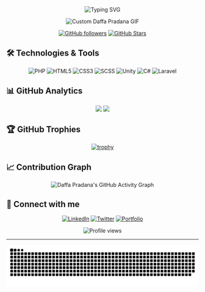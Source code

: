 <div align="center">
  <img src="https://readme-typing-svg.herokuapp.com?font=Fira+Code&weight=600&size=30&pause=1000&color=FFFFFF&center=true&vCenter=true&width=435&lines=DAFFA+PRADANA;Web+%26+Game+Developer" alt="Typing SVG" />
</div>

<p align="center">
  <img src="https://i.imgur.com/your-custom-gif.gif" width="500" alt="Custom Daffa Pradana GIF">
</p>

<div align="center">
  
  [![GitHub followers](https://img.shields.io/github/followers/daffapradana?style=for-the-badge&logo=github&logoColor=white&labelColor=black&color=black)](https://github.com/daffapradana)
  [![GitHub Stars](https://img.shields.io/github/stars/daffapradana?style=for-the-badge&logo=github&logoColor=white&labelColor=black&color=black)](https://github.com/daffapradana)

</div>

## 🛠️ Technologies & Tools

<div align="center">

  ![PHP](https://img.shields.io/badge/-PHP-777BB4?style=flat-square&logo=php&logoColor=white&labelColor=black)
  ![HTML5](https://img.shields.io/badge/-HTML5-E34F26?style=flat-square&logo=html5&logoColor=white&labelColor=black)
  ![CSS3](https://img.shields.io/badge/-CSS3-1572B6?style=flat-square&logo=css3&logoColor=white&labelColor=black)
  ![SCSS](https://img.shields.io/badge/-SCSS-CC6699?style=flat-square&logo=sass&logoColor=white&labelColor=black)
  ![Unity](https://img.shields.io/badge/-Unity-000000?style=flat-square&logo=unity&logoColor=white&labelColor=black)
  ![C#](https://img.shields.io/badge/-C%23-239120?style=flat-square&logo=c-sharp&logoColor=white&labelColor=black)
  ![Laravel](https://img.shields.io/badge/-Laravel-FF2D20?style=flat-square&logo=laravel&logoColor=white&labelColor=black)

</div>

## 📊 GitHub Analytics

<div align="center">
  <img height="180em" src="https://github-readme-stats-eight-theta.vercel.app/api?username=daffapradana&show_icons=true&theme=graywhite&include_all_commits=true&count_private=true"/>
  <img height="180em" src="https://github-readme-stats-eight-theta.vercel.app/api/top-langs/?username=daffapradana&layout=compact&langs_count=8&theme=graywhite"/>
</div>

## 🏆 GitHub Trophies

<div align="center">
  
  [![trophy](https://github-profile-trophy.vercel.app/?username=daffapradana&theme=oldie&column=7)](https://github.com/ryo-ma/github-profile-trophy)

</div>

## 📈 Contribution Graph

<div align="center">
  <img src="https://github-readme-activity-graph.vercel.app/graph?username=daffapradana&theme=react-dark" alt="Daffa Pradana's GitHub Activity Graph">
</div>

## 🔗 Connect with me

<div align="center">

  [![LinkedIn](https://img.shields.io/badge/LinkedIn-0077B5?style=for-the-badge&logo=linkedin&logoColor=white)](https://www.linkedin.com/in/your-linkedin/)
  [![Twitter](https://img.shields.io/badge/Twitter-1DA1F2?style=for-the-badge&logo=twitter&logoColor=white)](https://twitter.com/your-twitter)
  [![Portfolio](https://img.shields.io/badge/Portfolio-FF5722?style=for-the-badge&logo=todoist&logoColor=white)](https://your-portfolio-url.com)

</div>

<div align="center">
  <img src="https://komarev.com/ghpvc/?username=daffapradana&style=for-the-badge&color=grey" alt="Profile views"/>
</div>

---

<div align="center">
  <img src="https://raw.githubusercontent.com/platane/snk/output/github-contribution-grid-snake.svg" alt="Snake animation" />
</div>
